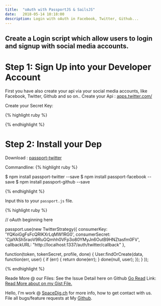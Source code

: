 ```yaml
---
title:  "oAuth with PassportJS & SailsJS"
date:   2018-05-14 10:18:00
description: Login with oAuth in Facebook, Twitter, Github...
---
```

<h2 id="this-post-is-the-last-of-a-series-of-posts-in-which-i-write-about-the-observable-type-in-the-first-post-we-went-ahead-writing-an-observable-from-scratch-in-order-to-fully-understand-it-we-then-explored-how-to-create-observables-from-values-arrays-dom-events-and-promises-this-time-well-focus-on-compositions-by-rewriting-some-basic-composition-operators">Create a Login script which allow users to login and signup with social media accounts.</h2>

<h1>Step 1: Sign Up into your Developer Account</h1>

First you have also create your api via your social media accounts, like Facebook, Twitter, Github and so on.. 
Create your Api : <a href="https://apps.twitter.com/">apps.twitter.com/</a>

Create your Secret Key: 

{% highlight ruby %}



{% endhighlight %}


<h1>Step 2: Install your Dep</h1>

Download : <a href="https://www.npmjs.com/package/passport-twitter">passport-twitter</a>

Commandline:
{% highlight ruby %}

$ npm install passport-twitter --save
$ npm install passport-facebook --save
$ npm install passport-github --save

{% endhighlight %}



Input this to your <code>passport.js</code> file.

{% highlight ruby %}

// oAuth beginning here 


passport.use(new TwitterStrategy({
    consumerKey: 'YQKoiGgFsFcQRIKXrLqMW1RG0',
    consumerSecret: 'CjaYASh5raoV9RuGQmhh0VFp3o80YMyJn6OutB9HNZtasfm0FV',
    callbackURL: "http://localhost:1337/auth/twitter/callback"
  },

function(token, tokenSecret, profile, done) {
  User.findOrCreate(data, function(err, user) {
    if (err) { return done(err); }
    done(null, user);
  });
}
));


{% endhighlight %}








Reade More @ our Files: 
See the Issue Detail here on Github <a href="https://github.com/SpaceG/youtube/edit/master/mongo_db.md">Go Read</a> 
Link: <a href="https://github.com/SpaceG/youtube/edit/master/mongo_db.md">Read More about on my Gist File.</a> 




 Hello, I'm work @ [SpaceDig.ch][spacedig] for more info, how to get contact with us. File all bugs/feature requests at My  [Github][jekyll-gh].

[jekyll-gh]: https://github.com/spaceg
[spacedig]:    http://spacedig.ch
